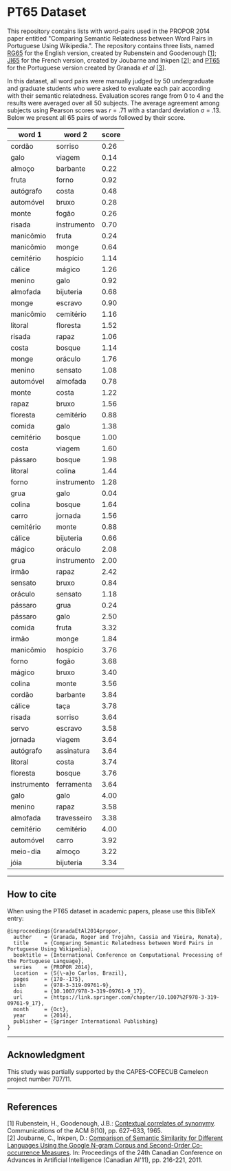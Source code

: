 # PT65 Dataset

This repository contains lists with word-pairs used in the PROPOR 2014 paper entitled "Comparing Semantic Relatedness between Word Pairs in Portuguese Using Wikipedia.". The repository contains three lists, named [RG65](rg65.txt) for the English version, created by Rubenstein and Goodenough [[1](#References)]; [JI65](ji65.txt) for the French version, created by Joubarne and Inkpen [[2](#References)]; and [PT65](pt65.txt) for the Portuguese version created by Granada *et al* [[3](#How-to-cite)].

In this dataset, all word pairs were manually judged by 50 undergraduate and graduate students who were asked to evaluate each pair according with their semantic relatedness. Evaluation scores range from 0 to 4 and the results were averaged over all 50 subjects. The average agreement among subjects using Pearson scores was *r* = .71 with a standard deviation &sigma; = .13. Below we present all 65 pairs of words followed by their score.

| word 1      | word 2      | score |
| ----------- | ----------- | ----- |
| cordão      | sorriso     | 0.26  |
| galo        | viagem      | 0.14  |
| almoço      | barbante    | 0.22  |
| fruta       | forno       | 0.92  |
| autógrafo   | costa       | 0.48  |
| automóvel   | bruxo       | 0.28  |
| monte       | fogão       | 0.26  |
| risada      | instrumento | 0.70  |
| manicômio   | fruta       | 0.24  |
| manicômio   | monge       | 0.64  |
| cemitério   | hospício    | 1.14  |
| cálice      | mágico      | 1.26  |
| menino      | galo        | 0.92  |
| almofada    | bijuteria   | 0.68  |
| monge       | escravo     | 0.90  |
| manicômio   | cemitério   | 1.16  |
| litoral     | floresta    | 1.52  |
| risada      | rapaz       | 1.06  |
| costa       | bosque      | 1.14  |
| monge       | oráculo     | 1.76  |
| menino      | sensato     | 1.08  |
| automóvel   | almofada    | 0.78  |
| monte       | costa       | 1.22  |
| rapaz       | bruxo       | 1.56  |
| floresta    | cemitério   | 0.88  |
| comida      | galo        | 1.38  |
| cemitério   | bosque      | 1.00  |
| costa       | viagem      | 1.60  |
| pássaro     | bosque      | 1.98  |
| litoral     | colina      | 1.44  |
| forno       | instrumento | 1.28  |
| grua        | galo        | 0.04  |
| colina      | bosque      | 1.64  |
| carro       | jornada     | 1.56  |
| cemitério   | monte       | 0.88  |
| cálice      | bijuteria   | 0.66  |
| mágico      | oráculo     | 2.08  |
| grua        | instrumento | 2.00  |
| irmão       | rapaz       | 2.42  |
| sensato     | bruxo       | 0.84  |
| oráculo     | sensato     | 1.18  |
| pássaro     | grua        | 0.24  |
| pássaro     | galo        | 2.50  |
| comida      | fruta       | 3.32  |
| irmão       | monge       | 1.84  |
| manicômio   | hospício    | 3.76  |
| forno       | fogão       | 3.68  |
| mágico      | bruxo       | 3.40  |
| colina      | monte       | 3.56  |
| cordão      | barbante    | 3.84  |
| cálice      | taça        | 3.78  |
| risada      | sorriso     | 3.64  |
| servo       | escravo     | 3.58  |
| jornada     | viagem      | 3.64  |
| autógrafo   | assinatura  | 3.64  |
| litoral     | costa       | 3.74  |
| floresta    | bosque      | 3.76  |
| instrumento | ferramenta  | 3.64  |
| galo        | galo        | 4.00  |
| menino      | rapaz       | 3.58  |
| almofada    | travesseiro | 3.38  |
| cemitério   | cemitério   | 4.00  |
| automóvel   | carro       | 3.92  |
| meio-dia    | almoço      | 3.22  |
| jóia        | bijuteria   | 3.34  |

---
## How to cite

When using the PT65 dataset in academic papers, please use this BibTeX entry:

```
@inproceedings{GranadaEtAl2014propor,
  author    = {Granada, Roger and Trojahn, Cassia and Vieira, Renata},
  title     = {Comparing Semantic Relatedness between Word Pairs in Portuguese Using Wikipedia},
  booktitle = {International Conference on Computational Processing of the Portuguese Language},
  series    = {PROPOR 2014},
  location  = {S{\~a}o Carlos, Brazil},
  pages     = {170--175},
  isbn      = {978-3-319-09761-9},
  doi       = {10.1007/978-3-319-09761-9_17},
  url       = {https://link.springer.com/chapter/10.1007%2F978-3-319-09761-9_17},
  month     = {Oct},
  year      = {2014},
  publisher = {Springer International Publishing}
}
```
---
## Acknowledgment

This study was partially supported by the CAPES-COFECUB Cameleon project number 707/11.

---
## References

[1] Rubenstein, H., Goodenough, J.B.: [Contextual correlates of synonymy](http://doi.acm.org/10.1145/365628.365657). Communications of the ACM 8(10), pp. 627–633, 1965.  
[2] Joubarne, C., Inkpen, D.: [Comparison of Semantic Similarity for Different Languages Using the Google N-gram Corpus and Second-Order Co-occurrence Measures](http://dl.acm.org/citation.cfm?id=2018192.2018218). In: Proceedings of the 24th Canadian Conference on Advances in Artificial Intelligence (Canadian AI'11), pp. 216-221, 2011.
